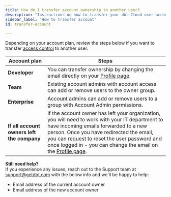 ```yaml
---
title: How do I transfer account ownership to another user? 
description: "Instructions on how to transfer your dbt Cloud user account to another user"
sidebar_label: 'How to transfer account'
id: transfer-account

---
```


Depending on your account plan, review the steps below if you want to transfer [access control](/docs/collaborate/manage-access/about-access) to another user.

| Account plan| Steps |
| ------ | ----------- |
| **Developer** |  You can transfer ownership by changing the email directly on your [Profile page](https://cloud.getdbt.com/#/profile/).|
| **Team** | Existing account admins with account access can add or remove users to the owner group.
| **Enterprise** | Account admins can add or remove users to a group with Account Admin permissions. |
| **If all account owners left the company** | If the account owner has left your organization, you will need to work with your IT department to have incoming emails forwarded to a new person. Once you have redirected the email, you can request to reset the user password and once logged in - you can change the email on the [Profile page](https://cloud.getdbt.com/#/profile/). | 

**Still need help?** <br />
If you experience any issues, reach out to the Support team at support@getdbt.com with the below info and we'll be happy to help:

- Email address of the current account owner
- Email address of the new account owner


